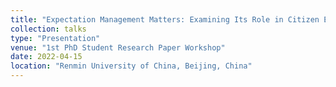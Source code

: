 ```yaml
---
title: "Expectation Management Matters: Examining Its Role in Citizen Engagement in Urban Planning"
collection: talks
type: "Presentation"
venue: "1st PhD Student Research Paper Workshop"
date: 2022-04-15
location: "Renmin University of China, Beijing, China"
---
```

